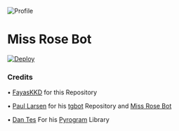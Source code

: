 ![Profile](https://www.google.com/url?sa=t&source=web&rct=j&url=https://missrose.org/guide/greetings/advanced-greeting-settings/&ved=2ahUKEwif1Oi0xKTtAhWGzTgGHYJuAuwQ8g0wAHoECAEQBA&usg=AOvVaw1rPzpoyG9koSgTbWjc6yLf)

# Miss Rose Bot

[![Deploy](https://camo.githubusercontent.com/6979881d5a96b7b18a057083bb8aeb87ba35fc279452e29034c1e1c49ade0636/68747470733a2f2f7777772e6865726f6b7563646e2e636f6d2f6465706c6f792f627574746f6e2e737667)](https://dashboard.heroku.com/new?template=https%3A%2F%2Fgithub.com%2FFayasKKD%2FMiss-Rose-Bot)

### Credits

• [FayasKKD](https://github.com/FayasKKD/Bio) for this Repository 

• [Paul Larsen](https://github.com/PaulSonOfLars) for his [tgbot](https://github.com/PaulSonOfLars/tgbot) Repository and [Miss Rose Bot](https://t.me/MissRose_bot)

• [Dan Tes](https://github.com/delivrance) For his [Pyrogram](https://docs.pyrogram.org/) Library
